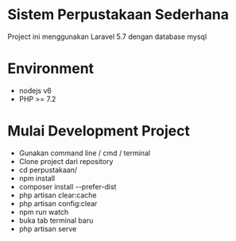 # Sistem Perpustakaan Sederhana
Project ini menggunakan Laravel 5.7 dengan database mysql

# Environment
- nodejs v6
- PHP >= 7.2

# Mulai Development Project
- Gunakan command line / cmd / terminal
- Clone project dari repository
- cd perpustakaan/
- npm install
- composer install --prefer-dist
- php artisan clear:cache
- php artisan config:clear
- npm run watch
- buka tab terminal baru
- php artisan serve

